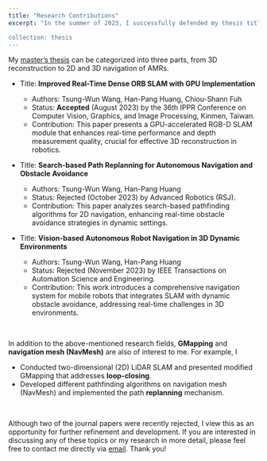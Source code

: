 ```yaml
---
title: "Research Contributions"
excerpt: "In the summer of 2023, I successfully defended my thesis titled <b>Development of 3D Reconstruction and Navigation for Mobile Robots</b>. As the title suggests, my research integrates two key components: <b>3D reconstruction</b> and <b>autonomous mobile robots (AMRs)</b>. This work not only forms the basis of my [master’s thesis](http://twwang97.github.io/files/thesis_abstract.pdf) published at National Taiwan University but also encompasses <b>three</b> distinct paper drafts that each explore individual aspects of my research.<br><br> After reading the [summary](https://twwang97.github.io/thesis/thesis-0/) of the thesis and my contributions, you can visualize my experiments with the following videos. 

collection: thesis
---
```


My [master’s thesis](http://twwang97.github.io/files/thesis_abstract.pdf) can be categorized into three parts, from 3D reconstruction to 2D and 3D navigation of AMRs. 

* Title: <b>Improved Real-Time Dense ORB SLAM with GPU Implementation</b>
    * Authors: Tsung-Wun Wang, Han-Pang Huang, Chiou-Shann Fuh
    * Status: <b>Accepted</b> (August 2023) by the 36th IPPR Conference on Computer Vision, Graphics, and Image Processing, Kinmen, Taiwan.
    * Contribution: This paper presents a GPU-accelerated RGB-D SLAM module that enhances real-time performance and depth measurement quality, crucial for effective 3D reconstruction in robotics.

* Title: <b>Search-based Path Replanning for Autonomous Navigation and Obstacle Avoidance</b>
    * Authors: Tsung-Wun Wang, Han-Pang Huang
    * Status: Rejected (October 2023) by Advanced Robotics (RSJ).
    * Contribution: This paper analyzes search-based pathfinding algorithms for 2D navigation, enhancing real-time obstacle avoidance strategies in dynamic settings.

* Title: <b>Vision-based Autonomous Robot Navigation in 3D Dynamic Environments</b>
    * Authors: Tsung-Wun Wang, Han-Pang Huang
    * Status: Rejected (November 2023) by IEEE Transactions on Automation Science and Engineering.
    * Contribution: This work introduces a comprehensive navigation system for mobile robots that integrates SLAM with dynamic obstacle avoidance, addressing real-time challenges in 3D environments.

<br>

In addition to the above-mentioned research fields, <b>GMapping</b> and <b>navigation mesh (NavMesh)</b> are also of interest to me. For example, I
* Conducted two-dimensional (2D) LiDAR SLAM and presented modified GMapping that addresses <b>loop-closing</b>.
* Developed different pathfinding algorithms on navigation mesh (NavMesh) and implemented the path <b>replanning</b> mechanism.

<br>

Although two of the journal papers were recently rejected, I view this as an opportunity for further refinement and development. If you are interested in discussing any of these topics or my research in more detail, please feel free to contact me directly via [email](twwang97@gmail.com). Thank you!